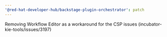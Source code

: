 ```yaml
---
'@red-hat-developer-hub/backstage-plugin-orchestrator': patch
---
```


Removing Workflow Editor as a workaround for the CSP issues (incubator-kie-tools/issues/3197)
